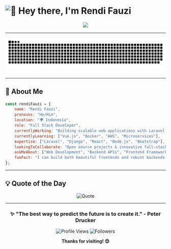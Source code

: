# <img src="https://raw.githubusercontent.com/Tarikul-Islam-Anik/Animated-Fluent-Emojis/master/Emojis/Hand%20gestures/Waving%20Hand.png" alt="👋" width="35" height="35" /> **Hey there, I'm Rendi Fauzi**

<div align="center">

<img src="https://skillicons.dev/icons?i=laravel,django,react,nodejs,php,python,javascript,typescript,mysql,postgresql,docker,git,github,vscode,figma&theme=dark" />

</div>

---

<div align="center">


</div>

<div align="center">
  
<img src="https://raw.githubusercontent.com/platane/snk/output/github-contribution-grid-snake-dark.svg" alt="Snake animation" />

</div>


---

## 🌟 **About Me**

```javascript
const rendiFauzi = {
    name: "Rendi Fauzi",
    pronouns: "He/Him",
    location: "🌍 Indonesia",
    role: "Full Stack Developer",
    currentlyWorking: "Building scalable web applications with Laravel & React",
    currentlyLearning: ["Vue.js", "Docker", "AWS", "Microservices"],
    expertise: ["Laravel", "Django", "React", "Node.js", "Bootstrap"],
    lookingToCollaborate: "Open source projects & innovative full-stack solutions",
    askMeAbout: ["Web Development", "Backend APIs", "Frontend Frameworks", "Database Design"],
    funFact: "I can build both beautiful frontends and robust backends! 🚀"
};
```

---

## 💡 **Quote of the Day**

<div align="center">

![Quote](https://quotes-github-readme.vercel.app/api?type=horizontal&theme=tokyonight)

</div>

---

<div align="center">

### ✨ **"The best way to predict the future is to create it."** - Peter Drucker

![Profile Views](https://komarev.com/ghpvc/?username=REFAZ212&color=00D9FF&style=for-the-badge)
![Followers](https://img.shields.io/github/followers/REFAZ212?color=00D9FF&style=for-the-badge)

**Thanks for visiting! 😊**

</div>
